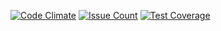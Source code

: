 [![Code Climate](https://codeclimate.com/github/soukand/couchdb-change-events/badges/gpa.svg)](https://codeclimate.com/github/soukand/couchdb-change-events) [![Issue Count](https://codeclimate.com/github/soukand/couchdb-change-events/badges/issue_count.svg)](https://codeclimate.com/github/soukand/couchdb-change-events) [![Test Coverage](https://codeclimate.com/github/soukand/couchdb-change-events/badges/coverage.svg)](https://codeclimate.com/github/soukand/couchdb-change-events/coverage)
